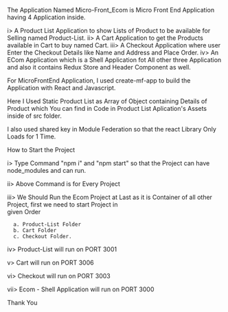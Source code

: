 The Application Named Micro-Front_Ecom is Micro Front End Application having 4 Application inside.

i>  A Product List Application to show Lists of Product to be available for Selling named Product-List.
ii> A Cart Application to get the Products available in Cart to buy named Cart.
iii> A Checkout Application where user Enter the Checkout Details like Name and Address and Place Order.
iv>  An ECom Application which is a Shell Application fot All other three Application and also it contains
    Redux Store and Header Component as well.


For MicroFrontEnd Application, I used create-mf-app to build the Application with React and Javascript.

Here I Used Static Product List as Array of Object containing Details of Product which You can find in Code in
Product List Aplication's Assets inside of src folder.

I also used shared key in Module Federation so that the react Library Only Loads for 1 Time.

How to Start the Project

i> Type Command "npm i" and "npm start" so that the Project can have node_modules and can run.

ii>  Above Command is for Every Project 

iii>  We Should Run the Ecom Project at Last as it is Container of all other Project, first we need to start Project in   
      given Order

      a. Product-List Folder
      b. Cart Folder
      c. Checkout Folder.

iv> Product-List will run on PORT 3001

v> Cart will run on PORT 3006

vi> Checkout will run on PORT 3003

vii> Ecom - Shell Application will run on PORT 3000






Thank You